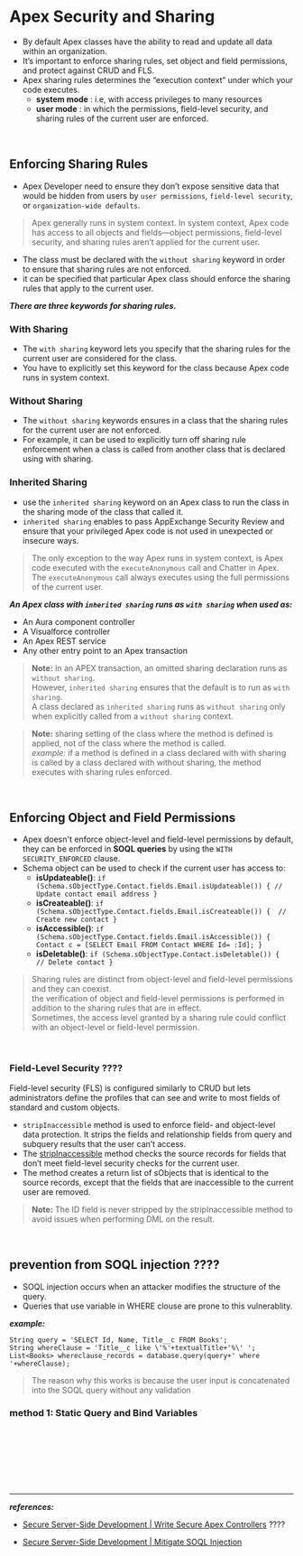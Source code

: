 
# Apex Security and Sharing
- By default Apex classes have the ability to read and update all data within an organization.
- It’s important to enforce sharing rules, set object and field permissions, and protect against CRUD and FLS.
- Apex sharing rules determines the “execution context” under which your code executes.
  - **system mode** : i.e, with access privileges to many resources
  - **user mode** : in which the permissions, field-level security, and sharing rules of the current user are enforced.

<br/>

## Enforcing Sharing Rules
- Apex Developer need to ensure they don’t expose sensitive data that would be hidden from users by ``user permissions``, ``field-level security``, or ``organization-wide defaults``.

> Apex generally runs in system context. In system context, Apex code has access to all objects and fields—object permissions, field-level security, and sharing rules aren’t applied for the current user.

- The class must be declared with the ``without sharing`` keyword in order to ensure that sharing rules are not enforced.
- it can be specified that particular Apex class should enforce the sharing rules that apply to the current user. 

***There are three keywords for sharing rules.*** 

### With Sharing
- The ``with sharing`` keyword lets you specify that the sharing rules for the current user are considered for the class. 
- You have to explicitly set this keyword for the class because Apex code runs in system context. 

### Without Sharing
- The ``without sharing`` keywords ensures in a class that the sharing rules for the current user are not enforced. 
- For example, it can be used to explicitly turn off sharing rule enforcement when a class is called from another class that is declared using with sharing.

### Inherited Sharing
- use the ``inherited sharing`` keyword on an Apex class to run the class in the sharing mode of the class that called it.
- ``inherited sharing`` enables to pass AppExchange Security Review and ensure that your privileged Apex code is not used in unexpected or insecure ways.

> The only exception to the way Apex runs in system context, is Apex code executed with the ``executeAnonymous`` call and Chatter in Apex. 
> <br/> The ``executeAnonymous`` call always executes using the full permissions of the current user. 

***An Apex class with ``inherited sharing`` runs as ``with sharing`` when used as:***
  - An Aura component controller
  - A Visualforce controller
  - An Apex REST service
  - Any other entry point to an Apex transaction

> **Note:** In an APEX transaction, an omitted sharing declaration runs as ``without sharing``. 
> <br/> However, ``inherited sharing`` ensures that the default is to run as ``with sharing``.
> <br/> A class declared as ``inherited sharing`` runs as ``without sharing`` only when explicitly called from a ``without sharing`` context.

> **Note:** sharing setting of the class where the method is defined is applied, not of the class where the method is called. 
> <br/> _example:_ if a method is defined in a class declared with with sharing is called by a class declared with without sharing, the method executes with sharing rules enforced.


<br/>


## Enforcing Object and Field Permissions
- Apex doesn't enforce object-level and field-level permissions by default, they can be enforced in **SOQL queries** by using the ``WITH SECURITY_ENFORCED`` clause.
- Schema object can be used to check if the current user has access to:
  - **isUpdateable()**: ``if (Schema.sObjectType.Contact.fields.Email.isUpdateable()) { // Update contact email address }``
  - **isCreateable()**: ``if (Schema.sObjectType.Contact.fields.Email.isCreateable()) {  // Create new contact }``
  - **isAccessible()**: ``if (Schema.sObjectType.Contact.fields.Email.isAccessible()) {  Contact c = [SELECT Email FROM Contact WHERE Id= :Id]; }``
  - **isDeletable()**: ``if (Schema.sObjectType.Contact.isDeletable()) {  // Delete contact }``

> Sharing rules are distinct from object-level and field-level permissions and they can coexist.
> <br/> the verification of object and field-level permissions is performed in addition to the sharing rules that are in effect.
> <br/> Sometimes, the access level granted by a sharing rule could conflict with an object-level or field-level permission.

<br/>

### Field-Level Security ????
Field-level security (FLS) is configured similarly to CRUD but lets administrators define the profiles that can see and write to most fields of standard and custom objects.

- ``stripInaccessible`` method is used to enforce field- and object-level data protection. It strips the fields and relationship fields from query and subquery results that the user can’t access.
-  The [stripInaccessible](https://developer.salesforce.com/docs/atlas.en-us.apexcode.meta/apexcode/apex_class_System_Security.htm?&_ga=2.33828961.1591605527.1668333327-1022251765.1662354198#topic-title) method checks the source records for fields that don’t meet field-level security checks for the current user.
- The method creates a return list of sObjects that is identical to the source records, except that the fields that are inaccessible to the current user are removed. 

> **Note:** The ID field is never stripped by the stripInaccessible method to avoid issues when performing DML on the result.


<br/>


## prevention from SOQL injection ????
- SOQL injection occurs when an attacker modifies the structure of the query. 
- Queries that use variable in WHERE clouse are prone to this vulnerablity.

***example:***
```apex
String query = 'SELECT Id, Name, Title__c FROM Books';
String whereClause = 'Title__c like \'%'+textualTitle+'%\' ';
List<Books> whereclause_records = database.query(query+' where '+whereClause);
```
> The reason why this works is because the user input is concatenated into the SOQL query without any validation

### method 1: Static Query and Bind Variables





<br/>


<br/>


<br/>


<br/>


<br/>


<br/>


---

***references:***
- [Secure Server-Side Development | Write Secure Apex Controllers](https://trailhead.salesforce.com/content/learn/modules/secure-serverside-development/write-secure-apex-controllers?trailmix_creator_id=strailhead&trailmix_slug=prepare-for-your-salesforce-platform-developer-i-credential) ????

- [Secure Server-Side Development | Mitigate SOQL Injection](https://trailhead.salesforce.com/content/learn/modules/secure-serverside-development/mitigate-soql-injection?trailmix_creator_id=strailhead&trailmix_slug=prepare-for-your-salesforce-platform-developer-i-credential)

